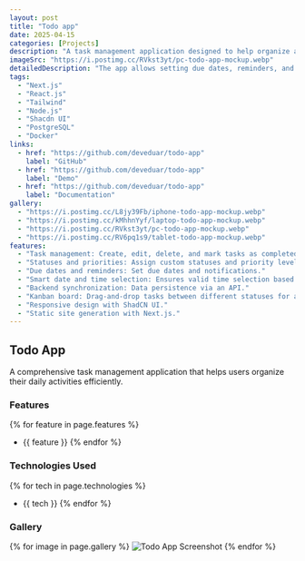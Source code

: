 ```yaml
---
layout: post
title: "Todo app"
date: 2025-04-15
categories: [Projects]
description: "A task management application designed to help organize and prioritize activities efficiently."
imageSrc: "https://i.postimg.cc/RVkst3yt/pc-todo-app-mockup.webp"
detailedDescription: "The app allows setting due dates, reminders, and managing task statuses. Now, it also includes a Kanban board with drag-and-drop functionality, allowing tasks to be easily moved between different statuses for better organization."
tags:
  - "Next.js"
  - "React.js"
  - "Tailwind"
  - "Node.js"
  - "Shacdn UI"
  - "PostgreSQL"
  - "Docker"
links:
  - href: "https://github.com/deveduar/todo-app"
    label: "GitHub"
  - href: "https://github.com/deveduar/todo-app"
    label: "Demo"
  - href: "https://github.com/deveduar/todo-app"
    label: "Documentation"
gallery:
  - "https://i.postimg.cc/L8jy39Fb/iphone-todo-app-mockup.webp"
  - "https://i.postimg.cc/kMhhnYyf/laptop-todo-app-mockup.webp"
  - "https://i.postimg.cc/RVkst3yt/pc-todo-app-mockup.webp"
  - "https://i.postimg.cc/RV6pq1s9/tablet-todo-app-mockup.webp"
features:
  - "Task management: Create, edit, delete, and mark tasks as completed."
  - "Statuses and priorities: Assign custom statuses and priority levels."
  - "Due dates and reminders: Set due dates and notifications."
  - "Smart date and time selection: Ensures valid time selection based on the chosen date."
  - "Backend synchronization: Data persistence via an API."
  - "Kanban board: Drag-and-drop tasks between different statuses for a visual workflow."
  - "Responsive design with ShadCN UI."
  - "Static site generation with Next.js."
---
```


## Todo App

A comprehensive task management application that helps users organize their daily activities efficiently.

### Features

{% for feature in page.features %}
- {{ feature }}
{% endfor %}

### Technologies Used

{% for tech in page.technologies %}
- {{ tech }}
{% endfor %}

### Gallery

<div class="project-gallery">
  {% for image in page.gallery %}
  <img src="{{ image }}" alt="Todo App Screenshot">
  {% endfor %}
</div>